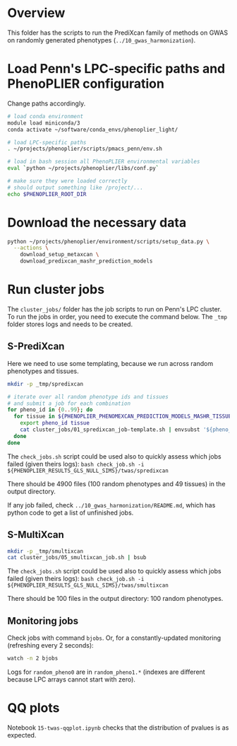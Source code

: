 # Overview

This folder has the scripts to run the PrediXcan family of methods on GWAS on randomly generated phenotypes (`../10_gwas_harmonization`).


# Load Penn's LPC-specific paths and PhenoPLIER configuration

Change paths accordingly.

```bash
# load conda environment
module load miniconda/3
conda activate ~/software/conda_envs/phenoplier_light/

# load LPC-specific paths
. ~/projects/phenoplier/scripts/pmacs_penn/env.sh

# load in bash session all PhenoPLIER environmental variables
eval `python ~/projects/phenoplier/libs/conf.py`

# make sure they were loaded correctly
# should output something like /project/...
echo $PHENOPLIER_ROOT_DIR
```


# Download the necessary data

```bash
python ~/projects/phenoplier/environment/scripts/setup_data.py \
  --actions \
    download_setup_metaxcan \
    download_predixcan_mashr_prediction_models
```


# Run cluster jobs

The `cluster_jobs/` folder has the job scripts to run on Penn's LPC cluster.
To run the jobs in order, you need to execute the command below.
The `_tmp` folder stores logs and needs to be created.

## S-PrediXcan

Here we need to use some templating, because we run across random phenotypes and tissues.

```bash
mkdir -p _tmp/spredixcan

# iterate over all random phenotype ids and tissues
# and submit a job for each combination
for pheno_id in {0..99}; do
  for tissue in ${PHENOPLIER_PHENOMEXCAN_PREDICTION_MODELS_MASHR_TISSUES}; do
    export pheno_id tissue
    cat cluster_jobs/01_spredixcan_job-template.sh | envsubst '${pheno_id} ${tissue}' | bsub
  done
done
```

The `check_jobs.sh` script could be used also to quickly assess which jobs failed (given theirs logs):
`bash check_job.sh -i ${PHENOPLIER_RESULTS_GLS_NULL_SIMS}/twas/spredixcan`

There should be 4900 files (100 random phenotypes and 49 tissues) in the output directory.

If any job failed, check `../10_gwas_harmonization/README.md`, which has python code to get a list of unfinished jobs.


## S-MultiXcan

```bash
mkdir -p _tmp/smultixcan
cat cluster_jobs/05_smultixcan_job.sh | bsub
```

The `check_jobs.sh` script could be used also to quickly assess which jobs failed (given theirs logs):
`bash check_job.sh -i ${PHENOPLIER_RESULTS_GLS_NULL_SIMS}/twas/smultixcan`

There should be 100 files in the output directory: 100 random phenotypes.







## Monitoring jobs

Check jobs with command `bjobs`.
Or, for a constantly-updated monitoring (refreshing every 2 seconds):
```bash
watch -n 2 bjobs
```

Logs for `random_pheno0` are in `random_pheno1.*` (indexes are different because LPC arrays cannot start with zero).


# QQ plots

Notebook `15-twas-qqplot.ipynb` checks that the distribution of pvalues is as expected.
